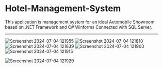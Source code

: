 # Hotel-Management-System
This application is management system for an ideal Automobile Showroom based on .NET Framework and C# Winforms Connected with SQL Server.
<hr>

![Screenshot 2024-07-04 121955](https://github.com/abdul-ahad-26/Hotel-Management-System/assets/165171056/569fb7f2-9f2d-40c9-9675-34b0d9f2a254)
![Screenshot 2024-07-04 121810](https://github.com/abdul-ahad-26/Hotel-Management-System/assets/165171056/eaba52da-944c-4d10-9b91-5b3863c309ee)
![Screenshot 2024-07-04 121839](https://github.com/abdul-ahad-26/Hotel-Management-System/assets/165171056/9426d184-f8f9-4d29-a033-0e7c2003dd5f)
![Screenshot 2024-07-04 121900](https://github.com/abdul-ahad-26/Hotel-Management-System/assets/165171056/15099649-7888-4490-a868-83fe6ce3ad3e)
![Screenshot 2024-07-04 121915](https://github.com/abdul-ahad-26/Hotel-Management-System/assets/165171056/82712d20-1926-4ad7-813c-b12d7c3bf860)


![Screenshot 2024-07-04 121929](https://github.com/abdul-ahad-26/Hotel-Management-System/assets/165171056/26c4caa9-5916-43dc-ae67-6048da7fb881)



